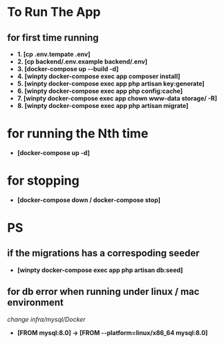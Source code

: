 # To Run The App

## for first time running
- **1. [cp .env.tempate .env]**
- **2. [cp backend/.env.example backend/.env]**
- **3. [docker-compose up --build -d]**
- **4. [winpty docker-compose exec app composer install]**
- **5. [winpty docker-compose exec app php artisan key:generate]**
- **6. [winpty docker-compose exec app php config:cache]**
- **7. [winpty docker-compose exec app chown www-data storage/ -R]**
- **8. [winpty docker-compose exec app php artisan migrate]**

# for running the Nth time
- **[docker-compose up -d]**

# for stopping
- **[docker-compose down / docker-compose stop]**

# PS
## if the migrations has a correspoding seeder
- **[winpty docker-compose exec app php artisan db:seed]**

## for db error when running under linux / mac environment
*change infra/mysql/Docker*
- **[FROM mysql:8.0] -> [FROM --platform=linux/x86_64 mysql:8.0]**